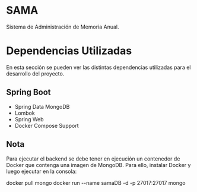 # SAMA
Sistema de Administración de Memoria Anual.

# Dependencias Utilizadas
En esta sección se pueden ver las distintas dependencias utilizadas para el desarrollo del proyecto.
## Spring Boot
- Spring Data MongoDB
- Lombok
- Spring Web
- Docker Compose Support 

## Nota
Para ejecutar el backend se debe tener en ejecución un contenedor de Docker que contenga una imagen de MongoDB. 
Para ello, instalar Docker y luego ejecutar en la consola:

docker pull mongo
docker run --name samaDB -d -p 27017:27017 mongo

